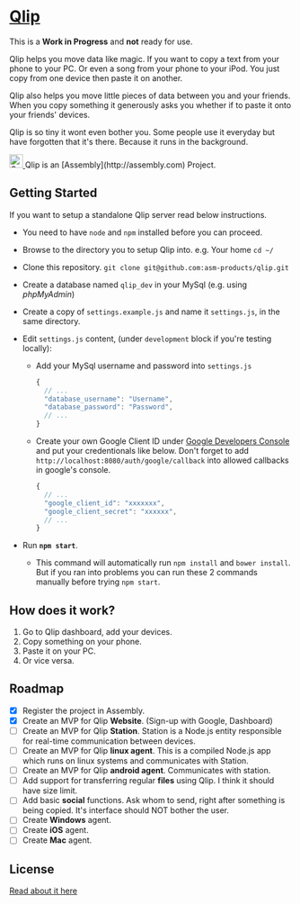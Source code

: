 # [Qlip](https://assembly.com/qlip)

This is a **Work in Progress** and **not** ready for use.

Qlip helps you move data like magic. If you want to copy a text from your phone to your PC.
Or even a song from your phone to your iPod. You just copy from one device then paste it on another.

Qlip also helps you move little pieces of data between you and your friends. When you copy something 
it generously asks you whether if to paste it onto your friends' devices.

Qlip is so tiny it wont even bother you. Some people use it everyday but have forgotten that it's there.
Because it runs in the background.

<a href="https://assembly.com/qlip/bounties">
<img src="https://asm-badger.herokuapp.com/qlip/badges/tasks.svg" height="24px" alt="Open Tasks" />
</a>   
Qlip is an [Assembly](http://assembly.com) Project.

## Getting Started
If you want to setup a standalone Qlip server read below instructions.

* You need to have `node` and `npm` installed before you can proceed.
* Browse to the directory you to setup Qlip into. e.g. Your home `cd ~/`
* Clone this repository. `git clone git@github.com:asm-products/qlip.git`
* Create a database named `qlip_dev` in your MySql (e.g. using *phpMyAdmin*)
* Create a copy of `settings.example.js` and name it `settings.js`, in the same directory.
* Edit `settings.js` content, (under `development` block if you're testing locally):
  * Add your MySql username and password into `settings.js`
  
      ```js
      {
        // ...
        "database_username": "Username",
        "database_password": "Password",
        // ...
      }
      ```
      
  * Create your own Google Client ID under [Google Developers Console](https://console.developers.google.com) and put your credentionals like below. Don't forget to add `http://localhost:8080/auth/google/callback` into allowed callbacks in google's console.
  
      ```js
      {
        // ...
        "google_client_id": "xxxxxxx",
        "google_client_secret": "xxxxxx",
        // ...
      }
      ```
      
* Run **`npm start`**.
  * This command will automatically run `npm install` and `bower install`. But if you ran into problems you can run these 2 commands manually before trying `npm start`.


## How does it work?
1. Go to Qlip dashboard, add your devices.
2. Copy something on your phone.
3. Paste it on your PC.
4. Or vice versa.

## Roadmap
- [x] Register the project in Assembly.
- [x] Create an MVP for Qlip **Website**. (Sign-up with Google, Dashboard)
- [ ] Create an MVP for Qlip **Station**. Station is a Node.js entity responsible for real-time communication between devices.
- [ ] Create an MVP for Qlip **linux agent**. This is a compiled Node.js app which runs on linux systems and communicates with Station.  
- [ ] Create an MVP for Qlip **android agent**. Communicates with station.   
- [ ] Add support for transferring regular **files** using Qlip. I think it should have size limit.   
- [ ] Add basic **social** functions. Ask whom to send, right after something is being copied. It's interface should NOT bother the user.
- [ ] Create **Windows** agent.
- [ ] Create **iOS** agent.
- [ ] Create **Mac** agent.

## License
[Read about it here](LICENSE)
